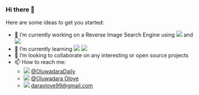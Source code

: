### Hi there 👋


Here are some ideas to get you started:

- 🔭 I’m currently working on a Reverse Image Search Engine using <img src="https://img.shields.io/badge/Django-092E20?style=for-the-badge&logo=django&logoColor=green" /> and <img src="https://img.shields.io/badge/React-20232A?style=for-the-badge&logo=react&logoColor=61DAFB" />
- 🌱 I’m currently learning <img src="https://img.shields.io/badge/Docker-2CA5E0?style=for-the-badge&logo=docker&logoColor=white" /> <img src="https://img.shields.io/badge/React-20232A?style=for-the-badge&logo=react&logoColor=61DAFB" />
- 👯 I’m looking to collaborate on any interesting or open source projects
- 📫 How to reach me:
  - <img src="https://img.shields.io/badge/Twitter-1DA1F2?style=for-the-badge&logo=twitter&logoColor=white" /> [@OluwadaraDaily](https://twitter.com/OluwadaraDaily)
  - <img src="https://img.shields.io/badge/LinkedIn-0077B5?style=for-the-badge&logo=linkedin&logoColor=white" /> [@Oluwadara Oloye](https://www.linkedin.com/in/oluwadara-oloye)
  - <img src="https://img.shields.io/badge/Gmail-D14836?style=for-the-badge&logo=gmail&logoColor=white" /> [daraoloye99@gmail.com](mailto:daraoloye99@gmail.com)
